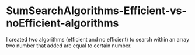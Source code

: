# SumSearchAlgorithms-Efficient-vs-noEfficient-algorithms
I created two algorithms (efficient and no efficient) to search within an array two number that added are  equal to certain number.
